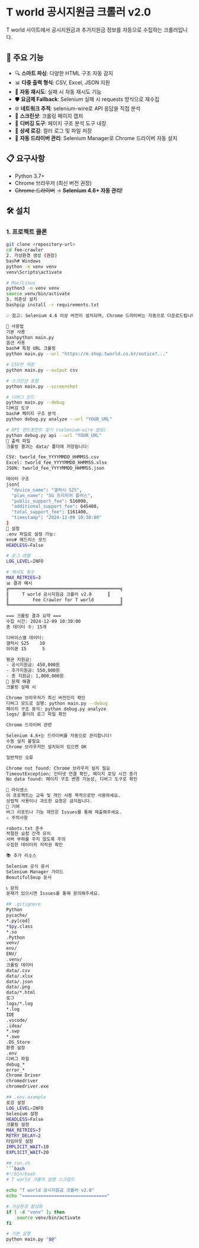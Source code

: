 # T world 공시지원금 크롤러 v2.0

T world 사이트에서 공시지원금과 추가지원금 정보를 자동으로 수집하는 크롤러입니다.

## 🚀 주요 기능

- 🔍 **스마트 파싱**: 다양한 HTML 구조 자동 감지
- 📊 **다중 출력 형식**: CSV, Excel, JSON 지원
- 🔄 **자동 재시도**: 실패 시 자동 재시도 기능
- 🛡 **요금제 Fallback**: Selenium 실패 시 requests 방식으로 재수집
- 🌐 **네트워크 추적**: selenium-wire로 API 응답을 직접 분석
- 📸 **스크린샷**: 크롤링 페이지 캡처
- 🐛 **디버깅 도구**: 페이지 구조 분석 도구 내장
- 📝 **상세 로깅**: 컬러 로그 및 파일 저장
- 🎯 **자동 드라이버 관리**: Selenium Manager로 Chrome 드라이버 자동 설치

## 📋 요구사항

- Python 3.7+
- Chrome 브라우저 (최신 버전 권장)
- ~~Chrome 드라이버~~ → **Selenium 4.6+ 자동 관리!**

## 🛠️ 설치

### 1. 프로젝트 클론
```bash
git clone <repository-url>
cd fee-crawler
2. 가상환경 생성 (권장)
bash# Windows
python -m venv venv
venv\Scripts\activate

# Mac/Linux
python3 -m venv venv
source venv/bin/activate
3. 의존성 설치
bashpip install -r requirements.txt

💡 참고: Selenium 4.6 이상 버전이 설치되며, Chrome 드라이버는 자동으로 다운로드됩니다!

📖 사용법
기본 사용
bashpython main.py
옵션 사용
bash# 특정 URL 크롤링
python main.py --url "https://m.shop.tworld.co.kr/notice?..."

# CSV만 저장
python main.py --output csv

# 스크린샷 포함
python main.py --screenshot

# 디버그 모드
python main.py --debug
디버깅 도구
bash# 페이지 구조 분석
python debug.py analyze --url "YOUR_URL"

# API 엔드포인트 찾기 (selenium-wire 필요)
python debug.py api --url "YOUR_URL"
📁 출력 파일
크롤링 결과는 data/ 폴더에 저장됩니다:

CSV: tworld_fee_YYYYMMDD_HHMMSS.csv
Excel: tworld_fee_YYYYMMDD_HHMMSS.xlsx
JSON: tworld_fee_YYYYMMDD_HHMMSS.json

데이터 구조
json{
  "device_name": "갤럭시 S25",
  "plan_name": "5G 프리미어 플러스",
  "public_support_fee": 516000,
  "additional_support_fee": 645400,
  "total_support_fee": 1161400,
  "timestamp": "2024-12-09 10:30:00"
}
🔧 설정
.env 파일로 설정 가능:
env# 헤드리스 모드
HEADLESS=False

# 로그 레벨
LOG_LEVEL=INFO

# 재시도 횟수
MAX_RETRIES=3
📊 결과 예시
╔══════════════════════════════════════════╗
║     T world 공시지원금 크롤러 v2.0      ║
║         Fee Crawler for T world          ║
╚══════════════════════════════════════════╝

=== 크롤링 결과 요약 ===
수집 시간: 2024-12-09 10:30:00
총 데이터 수: 15개

디바이스별 데이터:
갤럭시 S25    10
아이폰 15      5

평균 지원금:
- 공시지원금: 450,000원
- 추가지원금: 550,000원
- 총 지원금: 1,000,000원
🐛 문제 해결
크롤링 실패 시

Chrome 브라우저가 최신 버전인지 확인
디버그 모드로 실행: python main.py --debug
페이지 구조 분석: python debug.py analyze
logs/ 폴더의 로그 파일 확인

Chrome 드라이버 관련

Selenium 4.6+는 드라이버를 자동으로 관리합니다!
수동 설치 불필요
Chrome 브라우저만 설치되어 있으면 OK

일반적인 오류

Chrome not found: Chrome 브라우저 설치 필요
TimeoutException: 인터넷 연결 확인, 페이지 로딩 시간 증가
No data found: 페이지 구조 변경 가능성, 디버그 도구로 확인

📜 라이센스
이 프로젝트는 교육 및 개인 사용 목적으로만 사용하세요.
상업적 사용이나 과도한 요청은 금지됩니다.
🤝 기여
버그 리포트나 기능 제안은 Issues를 통해 제출해주세요.
⚠️ 주의사항

robots.txt 준수
적절한 요청 간격 유지
서버 부하를 주지 않도록 주의
수집한 데이터의 저작권 확인

📚 추가 리소스

Selenium 공식 문서
Selenium Manager 가이드
BeautifulSoup 문서

📞 문의
문제가 있으시면 Issues를 통해 문의해주세요.

## .gitignore
Python
pycache/
*.py[cod]
*$py.class
*.so
.Python
venv/
env/
ENV/
.venv/
크롤링 데이터
data/.csv
data/.xlsx
data/.json
data/.png
data/*.html
로그
logs/*.log
*.log
IDE
.vscode/
.idea/
*.swp
*.swo
.DS_Store
환경 설정
.env
디버그 파일
debug_*
error_*
Chrome Driver
chromedriver
chromedriver.exe

## .env.example
로깅 설정
LOG_LEVEL=INFO
Selenium 설정
HEADLESS=False
크롤링 설정
MAX_RETRIES=3
RETRY_DELAY=2
타임아웃 설정
IMPLICIT_WAIT=10
EXPLICIT_WAIT=20

## run.sh
```bash
#!/bin/bash
# T world 크롤러 실행 스크립트

echo "T world 공시지원금 크롤러 v2.0"
echo "================================"

# 가상환경 활성화
if [ -d "venv" ]; then
    source venv/bin/activate
fi

# 기본 실행
python main.py "$@"